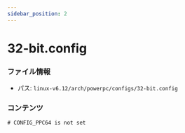 ```yaml
---
sidebar_position: 2
---
```

# 32-bit.config

### ファイル情報

- パス: `linux-v6.12/arch/powerpc/configs/32-bit.config`

### コンテンツ

```config
# CONFIG_PPC64 is not set

```
